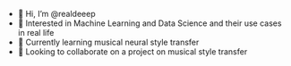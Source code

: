 - 👋 Hi, I’m @realdeeep
- 👀 Interested in Machine Learning and Data Science and their use cases in real life
- 🌱 Currently learning musical neural style transfer
- 💞️ Looking to collaborate on a project on musical style transfer

<!---
realdeeep/realdeeep is a ✨ special ✨ repository because its `README.md` (this file) appears on your GitHub profile.
You can click the Preview link to take a look at your changes.
--->
